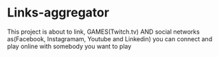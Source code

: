 # Links-aggregator
This project is about to link, GAMES(Twitch.tv) AND social networks as(Facebook, Instagramam, Youtube and Linkedin)
you can connect and play online with somebody you want to play


